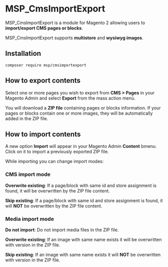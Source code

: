 # MSP_CmsImportExport

MSP_CmsImportExport is a module for Magento 2 allowing users to **import/export CMS pages or blocks**.

MSP_CmsImportExport supports **multistore** and **wysiwyg images**.

## Installation

    composer require msp/cmsimportexport

## How to export contents

Select one or more pages you wish to export from **CMS > Pages** in your Magento Admin and select **Export** from the mass action menù.

You will download a **ZIP file** containing pages or blocks information. If your pages or blocks contain one or more images,
they will be automatically added in the ZIP file.

## How to import contents

A new option **Import** will appear in your Magento Admin **Content** bmenu. Click on it to import a previously exported ZIP file.

While importing you can change import modes:

### CMS import mode

**Overwrite existing**: If a page/block with same id and store assignment is found, it will be overwritten by the ZIP file content.

**Skip existing**: If a page/block with same id and store assignment is found, it will **NOT** be overwritten by the ZIP file content.

### Media import mode

**Do not import**: Do not import media files in the ZIP file.

**Overwrite existing**: If an image with same name exists it will be overwritten with version in the ZIP file.

**Skip existing**: If an image with same name exists it will **NOT** be overwritten with version in the ZIP file.


